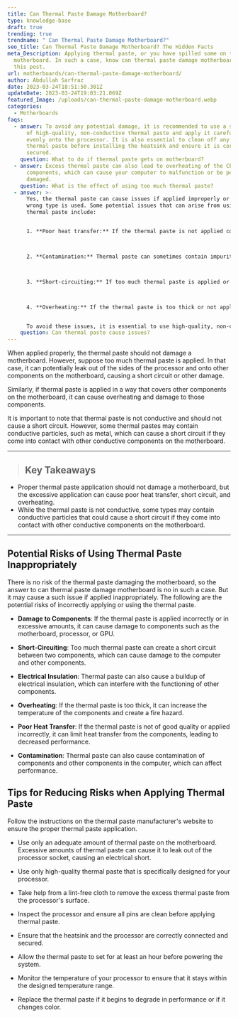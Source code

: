 ```yaml
---
title: Can Thermal Paste Damage Motherboard?
type: knowledge-base
draft: true
trending: true
trendname: " Can Thermal Paste Damage Motherboard?"
seo_title: Can Thermal Paste Damage Motherboard? The Hidden Facts
meta_Description: Applying thermal paste, or you have spilled some on the
  motherboard. In such a case, know can thermal paste damage motherboard via
  this post.
url: motherboards/can-thermal-paste-damage-motherboard/
author: Abdullah Sarfraz
date: 2023-03-24T18:51:50.301Z
updateDate: 2023-03-24T19:03:21.069Z
featured_Image: /uploads/can-thermal-paste-damage-motherboard.webp
categories:
  - Motherboards
faqs:
  - answer: To avoid any potential damage, it is recommended to use a small amount
      of high-quality, non-conductive thermal paste and apply it carefully and
      evenly onto the processor. It is also essential to clean off any excess
      thermal paste before installing the heatsink and ensure it is correctly
      secured.
    question: What to do if thermal paste gets on motherboard?
  - answer: Excess thermal paste can also lead to overheating of the CPU and other
      components, which can cause your computer to malfunction or be permanently
      damaged.
    question: What is the effect of using too much thermal paste?
  - answer: >-
      Yes, the thermal paste can cause issues if applied improperly or if the
      wrong type is used. Some potential issues that can arise from using
      thermal paste include:


      1. **Poor heat transfer:** If the thermal paste is not applied correctly or is of poor quality, it can limit heat transfer from the components, leading to decreased performance and potential overheating.



      2. **Contamination:** Thermal paste can sometimes contain impurities or other substances that can contaminate other components in the computer, leading to performance issues.



      3. **Short-circuiting:** If too much thermal paste is applied or comes into contact with other conductive components on the motherboard, it can potentially cause a short circuit, damaging the computer and its components.



      4. **Overheating:** If the thermal paste is too thick or not applied evenly, it can increase the temperature of the components and potentially cause overheating, which can damage the computer and its components.


      To avoid these issues, it is essential to use high-quality, non-conductive thermal paste and to apply it carefully and evenly onto the processor. Excessive application of thermal paste should be avoided, and any excess should be cleaned off before installing the heatsink.
    question: Can thermal paste cause issues?
---
```

When applied properly, the thermal paste should not damage a motherboard. However, suppose too much thermal paste is applied. In that case, it can potentially leak out of the sides of the processor and onto other components on the motherboard, causing a short circuit or other damage. 

Similarly, if thermal paste is applied in a way that covers other components on the motherboard, it can cause overheating and damage to those components.

It is important to note that thermal paste is not conductive and should not cause a short circuit. However, some thermal pastes may contain conductive particles, such as metal, which can cause a short circuit if they come into contact with other conductive components on the motherboard.

- - -

> ## Key Takeaways

* Proper thermal paste application should not damage a motherboard, but the excessive application can cause poor heat transfer, short circuit, and overheating.
* While the thermal paste is not conductive, some types may contain conductive particles that could cause a short circuit if they come into contact with other conductive components on the motherboard.

- - -

## Potential Risks of Using Thermal Paste Inappropriately

There is no risk of the thermal paste damaging the motherboard, so the answer to can thermal paste damage motherboard is no in such a case. But it may cause a such issue if applied inappropriately. The following are the potential risks of incorrectly applying or using the thermal paste.

* **Damage to Components**: If the thermal paste is applied incorrectly or in excessive amounts, it can cause damage to components such as the motherboard, processor, or GPU.


* **Short-Circuiting**: Too much thermal paste can create a short circuit between two components, which can cause damage to the computer and other components.


* **Electrical Insulation**: Thermal paste can also cause a buildup of electrical insulation, which can interfere with the functioning of other components.


* **Overheating**: If the thermal paste is too thick, it can increase the temperature of the components and create a fire hazard.


* **Poor Heat Transfer**: If the thermal paste is not of good quality or applied incorrectly, it can limit heat transfer from the components, leading to decreased performance.


* **Contamination**: Thermal paste can also cause contamination of components and other components in the computer, which can affect performance.

## Tips for Reducing Risks when Applying Thermal Paste

Follow the instructions on the thermal paste manufacturer's website to ensure the proper thermal paste application.

* Use only an adequate amount of thermal paste on the motherboard. Excessive amounts of thermal paste can cause it to leak out of the processor socket, causing an electrical short.


* Use only high-quality thermal paste that is specifically designed for your processor.


* Take help from a lint-free cloth to remove the excess thermal paste from the processor's surface.


* Inspect the processor and ensure all pins are clean before applying thermal paste.


* Ensure that the heatsink and the processor are correctly connected and secured.


* Allow the thermal paste to set for at least an hour before powering the system.


* Monitor the temperature of your processor to ensure that it stays within the designed temperature range.


* Replace the thermal paste if it begins to degrade in performance or if it changes color.